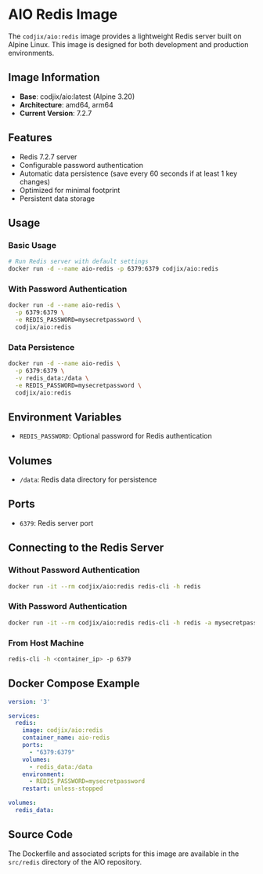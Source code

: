 # AIO Redis Image

The `codjix/aio:redis` image provides a lightweight Redis server built on Alpine Linux. This image is designed for both development and production environments.

## Image Information

- **Base**: codjix/aio:latest (Alpine 3.20)
- **Architecture**: amd64, arm64
- **Current Version**: 7.2.7

## Features

- Redis 7.2.7 server
- Configurable password authentication
- Automatic data persistence (save every 60 seconds if at least 1 key changes)
- Optimized for minimal footprint
- Persistent data storage

## Usage

### Basic Usage

```bash
# Run Redis server with default settings
docker run -d --name aio-redis -p 6379:6379 codjix/aio:redis
```

### With Password Authentication

```bash
docker run -d --name aio-redis \
  -p 6379:6379 \
  -e REDIS_PASSWORD=mysecretpassword \
  codjix/aio:redis
```

### Data Persistence

```bash
docker run -d --name aio-redis \
  -p 6379:6379 \
  -v redis_data:/data \
  -e REDIS_PASSWORD=mysecretpassword \
  codjix/aio:redis
```

## Environment Variables

- `REDIS_PASSWORD`: Optional password for Redis authentication

## Volumes

- `/data`: Redis data directory for persistence

## Ports

- `6379`: Redis server port

## Connecting to the Redis Server

### Without Password Authentication

```bash
docker run -it --rm codjix/aio:redis redis-cli -h redis
```

### With Password Authentication

```bash
docker run -it --rm codjix/aio:redis redis-cli -h redis -a mysecretpassword
```

### From Host Machine

```bash
redis-cli -h <container_ip> -p 6379
```

## Docker Compose Example

```yaml
version: '3'

services:
  redis:
    image: codjix/aio:redis
    container_name: aio-redis
    ports:
      - "6379:6379"
    volumes:
      - redis_data:/data
    environment:
      - REDIS_PASSWORD=mysecretpassword
    restart: unless-stopped

volumes:
  redis_data:
```

## Source Code

The Dockerfile and associated scripts for this image are available in the `src/redis` directory of the AIO repository.